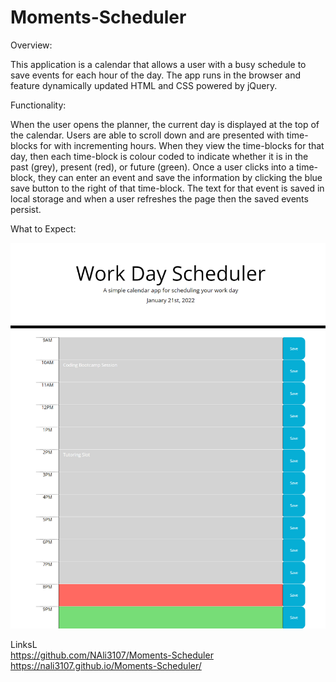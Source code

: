 # Moments-Scheduler

Overview:

This application is a calendar that allows a user with a busy schedule to save events for each hour of the day. The app runs in the browser and feature dynamically updated HTML and CSS powered by jQuery.

Functionality:

When the user opens the planner, the current day is displayed at the top of the calendar. Users are able to scroll down and are presented with time-blocks for with incrementing hours. When they view the time-blocks for that day, then each time-block is colour coded to indicate whether it is in the past (grey), present (red), or future (green). Once a user clicks into a time-block, they can enter an event and save the information by clicking the blue save button to the right of that time-block. The text for that event is saved in local storage and when a user refreshes the page then the saved events persist.

What to Expect:

![Screenshot of application](./assets/images/Screenshot.png)

LinksL <br>
https://github.com/NAli3107/Moments-Scheduler
https://nali3107.github.io/Moments-Scheduler/